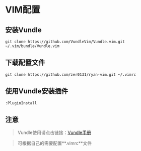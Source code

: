 # VIM配置

## 安装Vundle

```
git clone https://github.com/VundleVim/Vundle.vim.git ~/.vim/bundle/Vundle.vim
```

## 下载配置文件

```
git clone https://github.com/zer0131/ryan-vim.git ~/.vimrc
```

## 使用Vundle安装插件

```
:PluginInstall
```

## 注意

> Vundle使用请点击链接：[Vundle手册](https://github.com/VundleVim/Vundle.vim)

> 可根据自己的需要配置**.vimrc**文件
